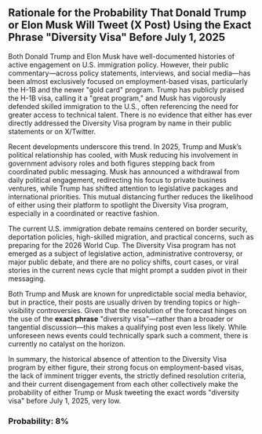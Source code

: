 ## Rationale for the Probability That Donald Trump or Elon Musk Will Tweet (X Post) Using the Exact Phrase "Diversity Visa" Before July 1, 2025

Both Donald Trump and Elon Musk have well-documented histories of active engagement on U.S. immigration policy. However, their public commentary—across policy statements, interviews, and social media—has been almost exclusively focused on employment-based visas, particularly the H-1B and the newer "gold card" program. Trump has publicly praised the H-1B visa, calling it a "great program," and Musk has vigorously defended skilled immigration to the U.S., often referencing the need for greater access to technical talent. There is no evidence that either has ever directly addressed the Diversity Visa program by name in their public statements or on X/Twitter.

Recent developments underscore this trend. In 2025, Trump and Musk’s political relationship has cooled, with Musk reducing his involvement in government advisory roles and both figures stepping back from coordinated public messaging. Musk has announced a withdrawal from daily political engagement, redirecting his focus to private business ventures, while Trump has shifted attention to legislative packages and international priorities. This mutual distancing further reduces the likelihood of either using their platform to spotlight the Diversity Visa program, especially in a coordinated or reactive fashion.

The current U.S. immigration debate remains centered on border security, deportation policies, high-skilled migration, and practical concerns, such as preparing for the 2026 World Cup. The Diversity Visa program has not emerged as a subject of legislative action, administrative controversy, or major public debate, and there are no policy shifts, court cases, or viral stories in the current news cycle that might prompt a sudden pivot in their messaging.

Both Trump and Musk are known for unpredictable social media behavior, but in practice, their posts are usually driven by trending topics or high-visibility controversies. Given that the resolution of the forecast hinges on the use of the **exact phrase** "diversity visa"—rather than a broader or tangential discussion—this makes a qualifying post even less likely. While unforeseen news events could technically spark such a comment, there is currently no catalyst on the horizon.

In summary, the historical absence of attention to the Diversity Visa program by either figure, their strong focus on employment-based visas, the lack of imminent trigger events, the strictly defined resolution criteria, and their current disengagement from each other collectively make the probability of either Trump or Musk tweeting the exact words "diversity visa" before July 1, 2025, very low.

### Probability: 8%